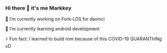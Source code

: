### Hi there 👋 it's me Markkey


🔭 I’m currently working on Fork-LOS for davinci

🌱 I’m currently learning android development

⚡ Fun fact: I learned to build rom because of this COVID-19 QUARANThINg xD
